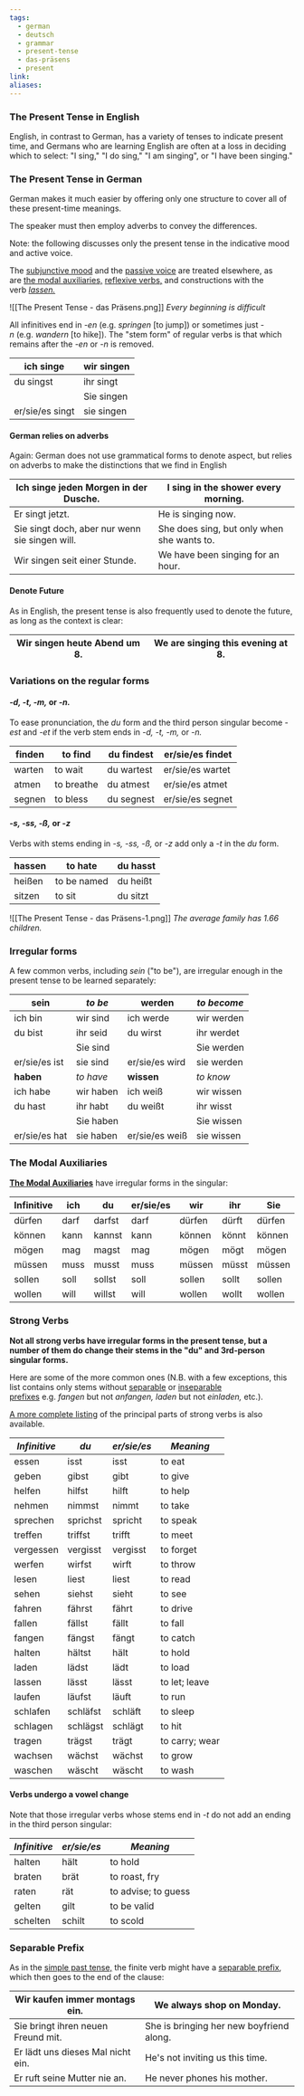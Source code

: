 ```yaml
---
tags:
  - german
  - deutsch
  - grammar
  - present-tense
  - das-präsens
  - present
link: 
aliases:
---
```



### The Present Tense in English

English, in contrast to German, has a variety of tenses to indicate present time, and Germans who are learning English are often at a loss in deciding which to select: "I sing," "I do sing," "I am singing", or "I have been singing."


### The Present Tense in German

German makes it much easier by offering only one structure to cover all of these present-time meanings. 

The speaker must then employ adverbs to convey the differences. 

Note: the following discusses only the present tense in the indicative mood and active voice. 

The [subjunctive mood](https://germanstudiesdepartmenaluser.host.dartmouth.edu/Subjunctive/KonjunktivII.html) and the [passive voice](https://germanstudiesdepartmenaluser.host.dartmouth.edu/Passive/Passiv.html) are treated elsewhere, as are [the modal auxiliaries,](https://germanstudiesdepartmenaluser.host.dartmouth.edu/Verbs/modals.html) [reflexive verbs,](https://germanstudiesdepartmenaluser.host.dartmouth.edu/Reflexives/Reflexive.html) and constructions with the verb [_lassen._](https://germanstudiesdepartmenaluser.host.dartmouth.edu/Lassen/Lassen.html)


![[The Present Tense - das Präsens.png]]
*Every beginning is difficult*


All infinitives end in _-en_ (e.g. _springen_ [to jump]) or sometimes just _-n_ (e.g. _wandern_ [to hike]). 
The "stem form" of regular verbs is that which remains after the _-en_ or _-n_ is removed.

| ich singe       | wir singen |
| --------------- | ---------- |
| du singst       | ihr singt  |
|                 | Sie singen |
| er/sie/es singt | sie singen |


#### German relies on adverbs

Again: German does not use grammatical forms to denote aspect, but relies on adverbs to make the distinctions that we find in English

| Ich singe jeden Morgen in der Dusche.          | I sing in the shower every morning.        |
|------------------------------------------------|--------------------------------------------|
| Er singt jetzt.                                | He is singing now.                         |
| Sie singt doch, aber nur wenn sie singen will. | She does sing, but only when she wants to. |
| Wir singen seit einer Stunde.                  | We have been singing for an hour.          |

#### Denote Future

As in English, the present tense is also frequently used to denote the future, as long as the context is clear:

| Wir singen heute Abend um 8. | We are singing this evening at 8. |
|------------------------------|-----------------------------------|


### Variations on the regular forms

#### _-d, -t, -m,_ or _-n._

To ease pronunciation, the _du_ form and the third person singular become _-est_ and _-et_ if the verb stem ends in _-d, -t, -m,_ or _-n._ 

| finden | to find    | du findest | er/sie/es findet |
|--------|------------|------------|------------------|
| warten | to wait    | du wartest | er/sie/es wartet |
| atmen  | to breathe | du atmest  | er/sie/es atmet  |
| segnen | to bless   | du segnest | er/sie/es segnet |

#### _-s, -ss, -ß,_ or _-z_

Verbs with stems ending in _-s, -ss, -ß,_ or _-z_ add only a _-t_ in the _du_ form. 

| hassen | to hate     | du hasst |
|--------|-------------|----------|
| heißen | to be named | du heißt |
| sitzen | to sit      | du sitzt |


![[The Present Tense - das Präsens-1.png]]
*The average family has 1.66 children.*


### Irregular forms

A few common verbs, including _sein_ ("to be"), are irregular enough in the present tense to be learned separately:

| **sein**      | *to be*   | **werden**     | *to become* |
| ------------- | --------- | -------------- | ----------- |
| ich bin       | wir sind  | ich werde      | wir werden  |
| du bist       | ihr seid  | du wirst       | ihr werdet  |
|               | Sie sind  |                | Sie werden  |
| er/sie/es ist | sie sind  | er/sie/es wird | sie werden  |
| **haben**     | *to have* | **wissen**     | *to know*   |
| ich habe      | wir haben | ich weiß       | wir wissen  |
| du hast       | ihr habt  | du weißt       | ihr wisst   |
|               | Sie haben |                | Sie wissen  |
| er/sie/es hat | sie haben | er/sie/es weiß | sie wissen  |

### The Modal Auxiliaries 

**[The Modal Auxiliaries](https://germanstudiesdepartmenaluser.host.dartmouth.edu/Verbs/modals.html)** have irregular forms in the singular:

| Infinitive | ich  | du     | er/sie/es | wir    | ihr   | Sie    | sie    |
|------------|------|--------|-----------|--------|-------|--------|--------|
| dürfen     | darf | darfst | darf      | dürfen | dürft | dürfen | dürfen |
| können     | kann | kannst | kann      | können | könnt | können | können |
| mögen      | mag  | magst  | mag       | mögen  | mögt  | mögen  | mögen  |
| müssen     | muss | musst  | muss      | müssen | müsst | müssen | müssen |
| sollen     | soll | sollst | soll      | sollen | sollt | sollen | sollen |
| wollen     | will | willst | will      | wollen | wollt | wollen | wollen |


### Strong Verbs

**Not all strong verbs have irregular forms in the present tense, but a number of them do change their stems in the "du" and 3rd-person singular forms.** 

Here are some of the more common ones (N.B. with a few exceptions, this list contains only stems without [separable](https://germanstudiesdepartmenaluser.host.dartmouth.edu/Wortbildung/Separables.html) or [inseparable prefixes](https://germanstudiesdepartmenaluser.host.dartmouth.edu/Wortbildung/Inseparables.html) e.g. _fangen_ but not _anfangen,_ _laden_ but not _einladen,_ etc.). 

[A more complete listing](https://germanstudiesdepartmenaluser.host.dartmouth.edu/Verbs/StrongVerbs.html) of the principal parts of strong verbs is also available.

| *Infinitive* | *du*     | *er/sie/es* | *Meaning*      |
| ------------ | -------- | ----------- | -------------- |
| essen        | isst     | isst        | to eat         |
| geben        | gibst    | gibt        | to give        |
| helfen       | hilfst   | hilft       | to help        |
| nehmen       | nimmst   | nimmt       | to take        |
| sprechen     | sprichst | spricht     | to speak       |
| treffen      | triffst  | trifft      | to meet        |
| vergessen    | vergisst | vergisst    | to forget      |
| werfen       | wirfst   | wirft       | to throw       |
| lesen        | liest    | liest       | to read        |
| sehen        | siehst   | sieht       | to see         |
| fahren       | fährst   | fährt       | to drive       |
| fallen       | fällst   | fällt       | to fall        |
| fangen       | fängst   | fängt       | to catch       |
| halten       | hältst   | hält        | to hold        |
| laden        | lädst    | lädt        | to load        |
| lassen       | lässt    | lässt       | to let; leave  |
| laufen       | läufst   | läuft       | to run         |
| schlafen     | schläfst | schläft     | to sleep       |
| schlagen     | schlägst | schlägt     | to hit         |
| tragen       | trägst   | trägt       | to carry; wear |
| wachsen      | wächst   | wächst      | to grow        |
| waschen      | wäscht   | wäscht      | to wash        |

#### Verbs undergo a vowel change

Note that those irregular verbs whose stems end in _-t_ do not add an ending in the third person singular:

| *Infinitive* | *er/sie/es* | *Meaning*           |
| ------------ | ----------- | ------------------- |
| halten       | hält        | to hold             |
| braten       | brät        | to roast, fry       |
| raten        | rät         | to advise; to guess |
| gelten       | gilt        | to be valid         |
| schelten     | schilt      | to scold            |


### Separable Prefix

As in the [simple past tense,](https://germanstudiesdepartmenaluser.host.dartmouth.edu/SimplePast/SimplePast.html) the finite verb might have a [separable prefix](https://germanstudiesdepartmenaluser.host.dartmouth.edu/Wortbildung/Separables.html), which then goes to the end of the clause:

| Wir kaufen immer montags ein.      | We always shop on Monday.                |
|------------------------------------|------------------------------------------|
| Sie bringt ihren neuen Freund mit. | She is bringing her new boyfriend along. |
| Er lädt uns dieses Mal nicht ein.  | He's not inviting us this time.          |
| Er ruft seine Mutter nie an.       | He never phones his mother.              |
























